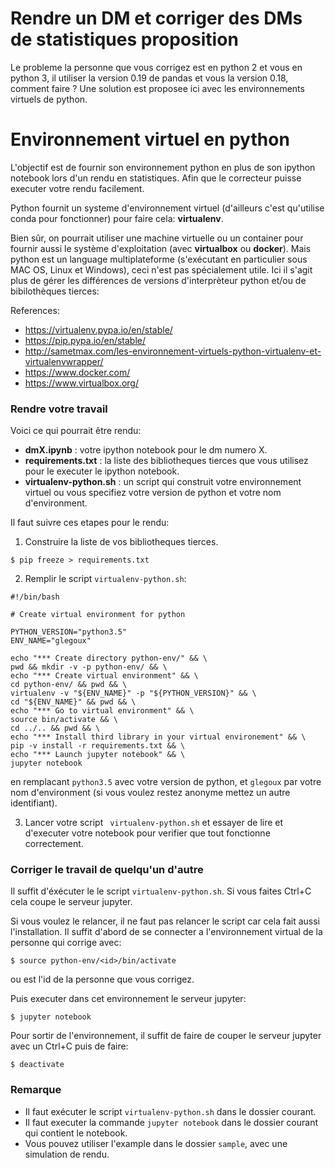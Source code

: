 # Rendre un DM et corriger des DMs de statistiques proposition

Le probleme la personne que vous corrigez est en python 2 et vous en python 3, il utiliser la version 0.19 de pandas et vous la version 0.18, comment faire ? Une solution est proposee ici avec les environnements virtuels de python.

# Environnement virtuel en python

L'objectif est de fournir son environnement python en plus de son ipython notebook lors d'un rendu en statistiques. Afin que le correcteur puisse executer votre rendu facilement.  

Python fournit un systeme d'environnement virtuel (d'ailleurs c'est qu'utilise conda pour fonctionner) pour faire cela:
**virtualenv**.  

Bien sûr, on pourrait utiliser une machine virtuelle ou un container pour fournir aussi le système d'exploitation (avec **virtualbox** ou **docker**). Mais python est un language multiplateforme (s'exécutant en particulier sous MAC OS, Linux et Windows), ceci n'est pas spécialement utile. Ici il s'agit plus de gérer les différences de versions d'interprèteur python et/ou de bibilothèques tierces: 

References:
- https://virtualenv.pypa.io/en/stable/
- https://pip.pypa.io/en/stable/
- http://sametmax.com/les-environnement-virtuels-python-virtualenv-et-virtualenvwrapper/
- https://www.docker.com/
- https://www.virtualbox.org/


### Rendre votre travail


Voici ce qui pourrait être rendu:
- **dmX.ipynb** : votre ipython notebook pour le dm numero X.  
- **requirements.txt** : la liste des bibliotheques tierces que vous utilisez pour le executer le ipython notebook.
- **virtualenv-python.sh** : un script qui construit votre environnement virtuel ou vous specifiez votre version de python et votre nom d'environment. 

Il faut suivre ces etapes pour le rendu:

1) Construire la liste de vos bibliotheques tierces. 

~~~
$ pip freeze > requirements.txt
~~~

2) Remplir le script `virtualenv-python.sh`:

~~~
#!/bin/bash

# Create virtual environment for python

PYTHON_VERSION="python3.5"
ENV_NAME="glegoux"

echo "*** Create directory python-env/" && \
pwd && mkdir -v -p python-env/ && \
echo "*** Create virtual environment" && \
cd python-env/ && pwd && \
virtualenv -v "${ENV_NAME}" -p "${PYTHON_VERSION}" && \
cd "${ENV_NAME}" && pwd && \
echo "*** Go to virtual environment" && \
source bin/activate && \
cd ../.. && pwd && \
echo "*** Install third library in your virtual environement" && \
pip -v install -r requirements.txt && \
echo "*** Launch jupyter notebook" && \
jupyter notebook
~~~

en remplacant `python3.5` avec votre version de python, et `glegoux` par votre nom d'environment (si vous voulez restez anonyme mettez un autre identifiant).

3) Lancer votre script ` virtualenv-python.sh` et essayer de lire et d'executer votre notebook pour verifier que tout fonctionne correctement.

### Corriger le travail de quelqu'un d'autre


Il suffit d'éxécuter le le script `virtualenv-python.sh`. Si vous faites Ctrl+C cela coupe le serveur jupyter. 

Si vous voulez le relancer, il ne faut pas relancer le script car cela fait aussi l'installation. Il suffit d'abord de se connecter a l'environnement virtual de la personne qui corrige avec:

~~~
$ source python-env/<id>/bin/activate
~~~

ou <id> est l'id de la personne que vous corrigez.

Puis executer dans cet environnement le serveur jupyter:

~~~
$ jupyter notebook
~~~

Pour sortir de l'environnement, il suffit de faire de couper le serveur jupyter avec un Ctrl+C puis de faire:

~~~
$ deactivate
~~~

### Remarque

- Il faut exécuter le script `virtualenv-python.sh` dans le dossier courant.
- Il faut executer la commande `jupyter notebook` dans le dossier courant qui contient le notebook.
- Vous pouvez utiliser l'example dans le dossier `sample`, avec une simulation de rendu.
